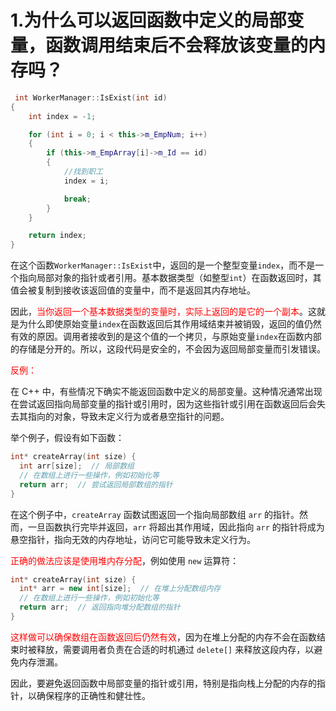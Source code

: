 # 1.为什么可以返回函数中定义的局部变量，函数调用结束后不会释放该变量的内存吗？

```c++
 int WorkerManager::IsExist(int id)
{
	int index = -1;

	for (int i = 0; i < this->m_EmpNum; i++)
	{
		if (this->m_EmpArray[i]->m_Id == id)
		{
			//找到职工
			index = i;

			break;
		}
	}

	return index;
}
```

在这个函数`WorkerManager::IsExist`中，返回的是一个整型变量`index`，而不是一个指向局部对象的指针或者引用。基本数据类型（如整型`int`）在函数返回时，其值会被复制到接收该返回值的变量中，而不是返回其内存地址。

因此，<font color='red'>当你返回一个基本数据类型的变量时，实际上返回的是它的一个副本</font>。这就是为什么即使原始变量`index`在函数返回后其作用域结束并被销毁，返回的值仍然有效的原因。调用者接收到的是这个值的一个拷贝，与原始变量`index`在函数内部的存储是分开的。所以，这段代码是安全的，不会因为返回局部变量而引发错误。

<font color='red'>反例：</font>

在 C++ 中，有些情况下确实不能返回函数中定义的局部变量。这种情况通常出现在尝试返回指向局部变量的指针或引用时，因为这些指针或引用在函数返回后会失去其指向的对象，导致未定义行为或者悬空指针的问题。

举个例子，假设有如下函数：

```c++
int* createArray(int size) {    
  int arr[size];  // 局部数组     
  // 在数组上进行一些操作，例如初始化等     
  return arr;  // 尝试返回局部数组的指针 
}
```

在这个例子中，`createArray` 函数试图返回一个指向局部数组 `arr` 的指针。然而，一旦函数执行完毕并返回，`arr` 将超出其作用域，因此指向 `arr` 的指针将成为悬空指针，指向无效的内存地址，访问它可能导致未定义行为。

<font color='red'>正确的做法应该是使用堆内存分配</font>，例如使用 `new` 运算符：

```c++
int* createArray(int size) {    
  int* arr = new int[size];  // 在堆上分配数组内存     
  // 在数组上进行一些操作，例如初始化等     
  return arr;  // 返回指向堆分配数组的指针 
}
```

<font color='red'>这样做可以确保数组在函数返回后仍然有效</font>，因为在堆上分配的内存不会在函数结束时被释放，需要调用者负责在合适的时机通过 `delete[]` 来释放这段内存，以避免内存泄漏。

因此，要避免返回函数中局部变量的指针或引用，特别是指向栈上分配的内存的指针，以确保程序的正确性和健壮性。





